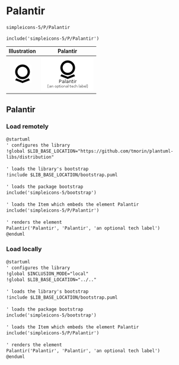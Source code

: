 # Palantir


```text
simpleicons-5/P/Palantir
```

```text
include('simpleicons-5/P/Palantir')
```



| Illustration | Palantir |
| :---: | :---: |
| ![illustration for Illustration](../../simpleicons-5/P/Palantir.png) | ![illustration for Palantir](../../simpleicons-5/P/Palantir.Local.png) |




## Palantir

### Load remotely
```plantuml
@startuml
' configures the library
!global $LIB_BASE_LOCATION="https://github.com/tmorin/plantuml-libs/distribution"

' loads the library's bootstrap
!include $LIB_BASE_LOCATION/bootstrap.puml

' loads the package bootstrap
include('simpleicons-5/bootstrap')

' loads the Item which embeds the element Palantir
include('simpleicons-5/P/Palantir')

' renders the element
Palantir('Palantir', 'Palantir', 'an optional tech label')
@enduml
```

### Load locally
```plantuml
@startuml
' configures the library
!global $INCLUSION_MODE="local"
!global $LIB_BASE_LOCATION="../.."

' loads the library's bootstrap
!include $LIB_BASE_LOCATION/bootstrap.puml

' loads the package bootstrap
include('simpleicons-5/bootstrap')

' loads the Item which embeds the element Palantir
include('simpleicons-5/P/Palantir')

' renders the element
Palantir('Palantir', 'Palantir', 'an optional tech label')
@enduml
```

